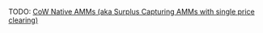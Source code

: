 
TODO: [CoW Native AMMs (aka Surplus Capturing AMMs with single price clearing)](https://forum.cow.fi/t/cow-native-amms-aka-surplus-capturing-amms-with-single-price-clearing/1219?utm_source=pocket_saves)


